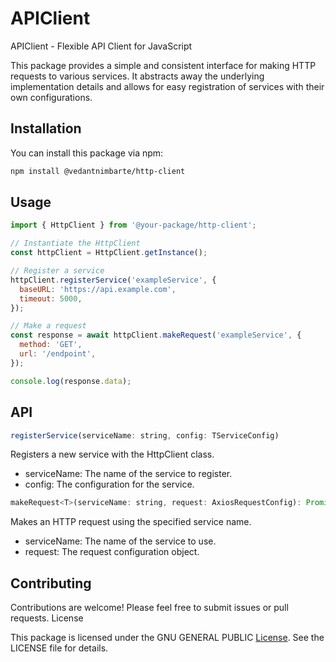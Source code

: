 # APIClient

APIClient - Flexible API Client for JavaScript

This package provides a simple and consistent interface for making HTTP requests to various services. It abstracts away the underlying implementation details and allows for easy registration of services with their own configurations.

## Installation

You can install this package via npm:

```bash
npm install @vedantnimbarte/http-client
```

## Usage

```javascript
import { HttpClient } from '@your-package/http-client';

// Instantiate the HttpClient
const httpClient = HttpClient.getInstance();

// Register a service
httpClient.registerService('exampleService', {
  baseURL: 'https://api.example.com',
  timeout: 5000,
});

// Make a request
const response = await httpClient.makeRequest('exampleService', {
  method: 'GET',
  url: '/endpoint',
});

console.log(response.data);
```

## API

```javascript
registerService(serviceName: string, config: TServiceConfig)
```

Registers a new service with the HttpClient class.

- serviceName: The name of the service to register.
- config: The configuration for the service.

```javascript
makeRequest<T>(serviceName: string, request: AxiosRequestConfig): Promise<T>
```

Makes an HTTP request using the specified service name.

- serviceName: The name of the service to use.
- request: The request configuration object.

## Contributing

Contributions are welcome! Please feel free to submit issues or pull requests.
License

This package is licensed under the GNU GENERAL PUBLIC [License](./LICENSE). See the LICENSE file for details.
